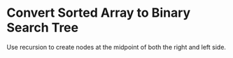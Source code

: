 # Convert Sorted Array to Binary Search Tree

Use recursion to create nodes at the midpoint of both the right and left side.